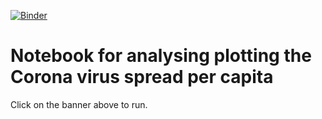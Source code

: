 [![Binder](https://mybinder.org/badge_logo.svg)](https://mybinder.org/v2/gh/mlund/corona-vs-flu/master?filepath=notebook.ipynb)

# Notebook for analysing plotting the Corona virus spread per capita

Click on the banner above to run.


